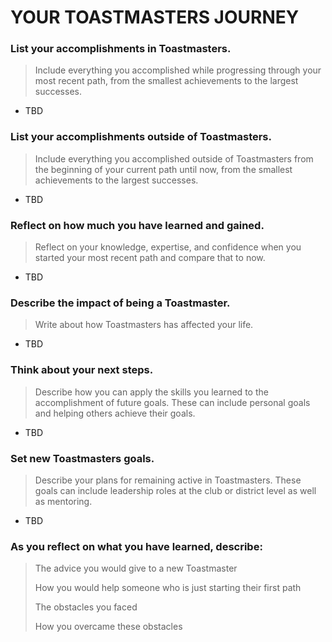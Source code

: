# YOUR TOASTMASTERS JOURNEY

### List your accomplishments in Toastmasters.
> Include everything you accomplished while progressing through your most recent path, from the smallest achievements to the largest successes.
* TBD

### List your accomplishments outside of Toastmasters.
> Include everything you accomplished outside of Toastmasters from the beginning of your current path until now, from the smallest achievements to the largest successes.
* TBD

### Reflect on how much you have learned and gained.
> Reflect on your knowledge, expertise, and confidence when you started your most recent path and compare that to now.
* TBD

### Describe the impact of being a Toastmaster.
> Write about how Toastmasters has affected your life.
* TBD

### Think about your next steps.
> Describe how you can apply the skills you learned to the accomplishment of future goals. These can include personal goals and helping others achieve their goals.
* TBD

### Set new Toastmasters goals.
> Describe your plans for remaining active in Toastmasters. These goals can include leadership roles at the club or district level as well as mentoring. 
* TBD

### As you reflect on what you have learned, describe:
> The advice you would give to a new Toastmaster <p>
> How you would help someone who is just starting their first path <p>
> The obstacles you faced <p>
> How you overcame these obstacles <p>
